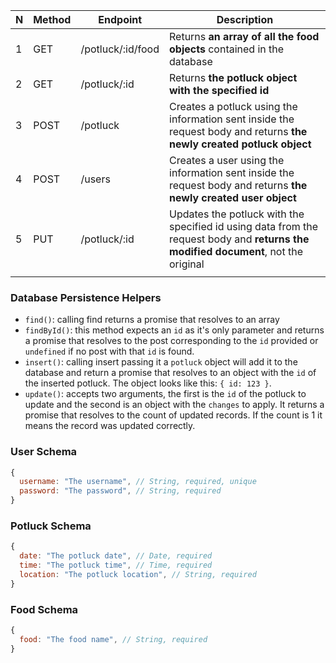 | N | Method | Endpoint                | Description                                                                                                                              |
| - | ------ | ----------------------- | ---------------------------------------------------------------------------------------------------------------------------------------- |
| 1 | GET    | /potluck/:id/food            | Returns **an array of all the food objects** contained in the database                                                                   |
| 2 | GET    | /potluck/:id          | Returns **the potluck object with the specified id**                                                                                        |
| 3 | POST   | /potluck              | Creates a potluck using the information sent inside the request body and returns **the newly created potluck object**                          |
| 4 | POST   | /users              | Creates a user using the information sent inside the request body and returns **the newly created user object**                          |
| 5 | PUT    | /potluck/:id          | Updates the potluck with the specified id using data from the request body and **returns the modified document**, not the original          |
                                                         |

### Database Persistence Helpers

- `find()`: calling find returns a promise that resolves to an array
- `findById()`: this method expects an `id` as it's only parameter and returns a promise that resolves to the post corresponding to the `id` provided or `undefined` if no post with that `id` is found.
- `insert()`: calling insert passing it a `potluck` object will add it to the database and return a promise that resolves to an object with the `id` of the inserted potluck. The object looks like this: `{ id: 123 }`.
- `update()`: accepts two arguments, the first is the `id` of the potluck to update and the second is an object with the `changes` to apply. It returns a promise that resolves to the count of updated records. If the count is 1 it means the record was updated correctly.


### User Schema

```js
{
  username: "The username", // String, required, unique
  password: "The password", // String, required
}
```

### Potluck Schema

```js
{
  date: "The potluck date", // Date, required
  time: "The potluck time", // Time, required
  location: "The potluck location", // String, required
}
```

### Food Schema

```js
{
  food: "The food name", // String, required
}
```
